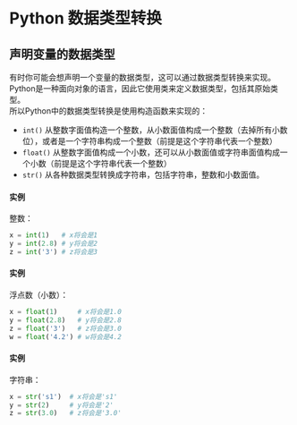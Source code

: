 # Python 数据类型转换
## 声明变量的数据类型
有时你可能会想声明一个变量的数据类型，这可以通过数据类型转换来实现。Python是一种面向对象的语言，因此它使用类来定义数据类型，包括其原始类型。  
所以Python中的数据类型转换是使用构造函数来实现的：
- `int()` 从整数字面值构造一个整数，从小数面值构成一个整数（去掉所有小数位），或者是一个字符串构成一个整数（前提是这个字符串代表一个整数）
- `float()` 从整数字面值构成一个小数，还可以从小数面值或字符串面值构成一个小数（前提是这个字符串代表一个整数）
- `str()` 从各种数据类型转换成字符串，包括字符串，整数和小数面值。

#### 实例
整数：
```python
x = int(1)   # x将会是1
y = int(2.8) # y将会是2
z = int('3') # z将会是3
```

#### 实例
浮点数（小数）：
```python
x = float(1)     # x将会是1.0
y = float(2.8)   # y将会是2.8
z = float('3')   # z将会是3.0
w = float('4.2') # w将会是4.2
```

#### 实例
字符串：
```python
x = str('s1')  # x将会是's1'
y = str(2)     # y将会是'2'
z = str(3.0)   # z将会是'3.0'
```


